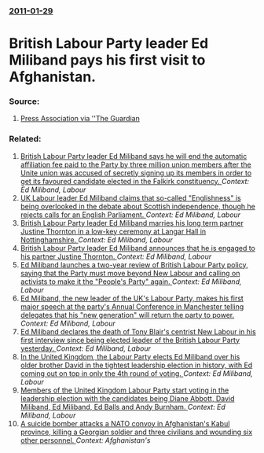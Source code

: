 ### [2011-01-29](/news/2011/01/29/index.md)

# British Labour Party leader Ed Miliband pays his first visit to Afghanistan. 




### Source:

1. [Press Association via ''The Guardian](http://www.guardian.co.uk/politics/2011/jan/29/ed-miliband-visits-afghanistan)

### Related:

1. [British Labour Party leader Ed Miliband says he will end the automatic affiliation fee paid to the Party by three million union members after the Unite union was accused of secretly signing up its members in order to get its favoured candidate elected in the Falkirk constituency. ](/news/2013/07/9/british-labour-party-leader-ed-miliband-says-he-will-end-the-automatic-affiliation-fee-paid-to-the-party-by-three-million-union-members-afte.md) _Context: Ed Miliband, Labour_
2. [UK Labour leader Ed Miliband claims that so-called "Englishness" is being overlooked in the debate about Scottish independence, though he rejects calls for an English Parliament. ](/news/2012/06/7/uk-labour-leader-ed-miliband-claims-that-so-called-englishness-is-being-overlooked-in-the-debate-about-scottish-independence-though-he-re.md) _Context: Ed Miliband, Labour_
3. [British Labour Party leader Ed Miliband marries his long term partner Justine Thornton in a low-key ceremony at Langar Hall in Nottinghamshire. ](/news/2011/05/27/british-labour-party-leader-ed-miliband-marries-his-long-term-partner-justine-thornton-in-a-low-key-ceremony-at-langar-hall-in-nottinghamshi.md) _Context: Ed Miliband, Labour_
4. [British Labour Party leader Ed Miliband announces that he is engaged to his partner Justine Thornton. ](/news/2011/03/30/british-labour-party-leader-ed-miliband-announces-that-he-is-engaged-to-his-partner-justine-thornton.md) _Context: Ed Miliband, Labour_
5. [Ed Miliband launches a two-year review of British Labour Party policy, saying that the Party must move beyond New Labour and calling on activists to make it the "People's Party" again. ](/news/2010/11/27/ed-miliband-launches-a-two-year-review-of-british-labour-party-policy-saying-that-the-party-must-move-beyond-new-labour-and-calling-on-acti.md) _Context: Ed Miliband, Labour_
6. [Ed Miliband, the new leader of the UK's Labour Party, makes his first major speech at the party's Annual Conference in Manchester telling delegates that his "new generation" will return the party to power. ](/news/2010/09/28/ed-miliband-the-new-leader-of-the-uk-s-labour-party-makes-his-first-major-speech-at-the-party-s-annual-conference-in-manchester-telling-de.md) _Context: Ed Miliband, Labour_
7. [Ed Miliband declares the death of Tony Blair's centrist New Labour in his first interview since being elected leader of the British Labour Party yesterday. ](/news/2010/09/26/ed-miliband-declares-the-death-of-tony-blair-s-centrist-new-labour-in-his-first-interview-since-being-elected-leader-of-the-british-labour-p.md) _Context: Ed Miliband, Labour_
8. [In the United Kingdom, the Labour Party elects Ed Miliband over his older brother David in the tightest leadership election in history, with Ed coming out on top in only the 4th round of voting. ](/news/2010/09/25/in-the-united-kingdom-the-labour-party-elects-ed-miliband-over-his-older-brother-david-in-the-tightest-leadership-election-in-history-with.md) _Context: Ed Miliband, Labour_
9. [Members of the  United Kingdom Labour Party start voting in the leadership election with the candidates being Diane Abbott, David Miliband, Ed Miliband, Ed Balls and Andy Burnham. ](/news/2010/09/1/members-of-the-united-kingdom-labour-party-start-voting-in-the-leadership-election-with-the-candidates-being-diane-abbott-david-miliband.md) _Context: Ed Miliband, Labour_
10. [ A suicide bomber attacks a NATO convoy in Afghanistan's Kabul province, killing a Georgian soldier and three civilians and wounding six other personnel. ](/news/2017/08/3/a-suicide-bomber-attacks-a-nato-convoy-in-afghanistan-s-kabul-province-killing-a-georgian-soldier-and-three-civilians-and-wounding-six-oth.md) _Context: Afghanistan's_
